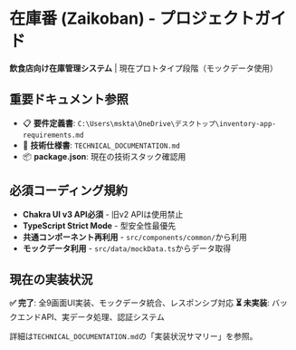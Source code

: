 # 在庫番 (Zaikoban) - プロジェクトガイド

**飲食店向け在庫管理システム** | 現在プロトタイプ段階（モックデータ使用）

## 重要ドキュメント参照

- 📋 **要件定義書**: `C:\Users\mskta\OneDrive\デスクトップ\inventory-app-requirements.md`
- 📖 **技術仕様書**: `TECHNICAL_DOCUMENTATION.md`
- 📦 **package.json**: 現在の技術スタック確認用

## 必須コーディング規約

- **Chakra UI v3 API必須** - 旧v2 APIは使用禁止
- **TypeScript Strict Mode** - 型安全性最優先
- **共通コンポーネント再利用** - `src/components/common/`から利用
- **モックデータ利用** - `src/data/mockData.ts`からデータ取得

## 現在の実装状況

**✅ 完了**: 全9画面UI実装、モックデータ統合、レスポンシブ対応
**⏳ 未実装**: バックエンドAPI、実データ処理、認証システム

詳細は`TECHNICAL_DOCUMENTATION.md`の「実装状況サマリー」を参照。